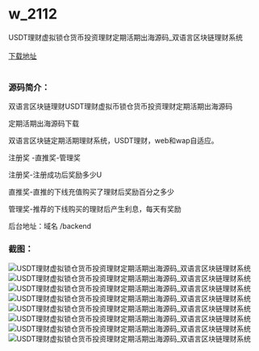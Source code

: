 # w_2112
USDT理财虚拟锁仓货币投资理财定期活期出海源码_双语言区块链理财系统
<br/></br>
[下载地址](https://www.uuid2.com/2112.html "下载地址")
<br/></br>
<h3>源码简介：</h3>
<p>双语言区块链理财USDT理财虚拟币锁仓货币投资理财定期活期出海源码<p>
<p>定期活期出海源码下载<p>
<p>双语言区块链定期活期理财系统，USDT理财，web和wap自适应。<p>
<p>注册奖 -直推奖-管理奖<p>
<p>注册奖-注册成功后奖励多少U<p>
<p>直推奖-直推的下线充值购买了理财后奖励百分之多少<p>
<p>管理奖-推荐的下线购买的理财后产生利息，每天有奖励<p>
<p>后台地址：域名 /backend<p>
<h3>截图：</h3>
<img src="https://www.uuid2.com/wp-content/uploads/img/202205/39d8fc9587.png" alt="USDT理财虚拟锁仓货币投资理财定期活期出海源码_双语言区块链理财系统"><img src="https://www.uuid2.com/wp-content/uploads/img/202205/39d8fc9551.png" alt="USDT理财虚拟锁仓货币投资理财定期活期出海源码_双语言区块链理财系统"><img src="https://www.uuid2.com/wp-content/uploads/img/202205/8a235e5808.png" alt="USDT理财虚拟锁仓货币投资理财定期活期出海源码_双语言区块链理财系统"><img src="https://www.uuid2.com/wp-content/uploads/img/202205/8a235e5778.png" alt="USDT理财虚拟锁仓货币投资理财定期活期出海源码_双语言区块链理财系统"><img src="https://www.uuid2.com/wp-content/uploads/img/202205/8a235e5249.png" alt="USDT理财虚拟锁仓货币投资理财定期活期出海源码_双语言区块链理财系统"><img src="https://www.uuid2.com/wp-content/uploads/img/202205/8a235e5690.png" alt="USDT理财虚拟锁仓货币投资理财定期活期出海源码_双语言区块链理财系统"><img src="https://www.uuid2.com/wp-content/uploads/img/202205/8a235e5335.png" alt="USDT理财虚拟锁仓货币投资理财定期活期出海源码_双语言区块链理财系统"><img src="https://www.uuid2.com/wp-content/uploads/img/202205/8a235e5796.png" alt="USDT理财虚拟锁仓货币投资理财定期活期出海源码_双语言区块链理财系统">

